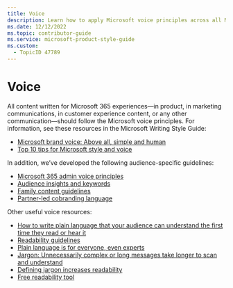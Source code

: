 ```yaml
---
title: Voice
description: Learn how to apply Microsoft voice principles across all Microsoft 365 communications, ensuring clarity and consistency. Explore audience-specific guidelines and resources for writing in plain language.
ms.date: 12/12/2022
ms.topic: contributor-guide
ms.service: microsoft-product-style-guide
ms.custom:
  - TopicID 47789
---
```



# Voice

All content written for Microsoft 365 experiences—in product, in marketing communications, in customer experience content, or any other communication—should follow the Microsoft voice principles. For information, see these resources in the Microsoft Writing Style Guide:

- [Microsoft brand voice: Above all, simple and human](/style-guide/brand-voice-above-all-simple-human)
- [Top 10 tips for Microsoft style and voice](/style-guide/top-10-tips-style-voice)

In addition, we’ve developed the following audience-specific guidelines:

- [Microsoft 365 admin voice principles](~\voice\microsoft-365-admin-voice-principles.md)
- [Audience insights and keywords](~\voice\audience-insights-and-keywords.md)
- [Family content guidelines](~\voice\family-content-guidelines.md)
- [Partner-led cobranding language](~\voice\partner-led-cobranding-language.md)

Other useful voice resources:

- [How to write plain language that your audience can understand the first time they read or hear it](~\voice\partner-led-cobranding-language.md)
- [Readability guidelines](https://readabilityguidelines.myxwiki.org/xwiki/bin/view/Main/)
- [Plain language is for everyone, even experts](https://www.nngroup.com/articles/plain-language-experts/)
- [Jargon: Unnecessarily complex or long messages take longer to scan and understand](https://hits.microsoft.com/insight/1087201)
- [Defining jargon increases readability](https://hits.microsoft.com/insight/1016749)
- [Free readability tool](https://www.webfx.com/tools/read-able/)